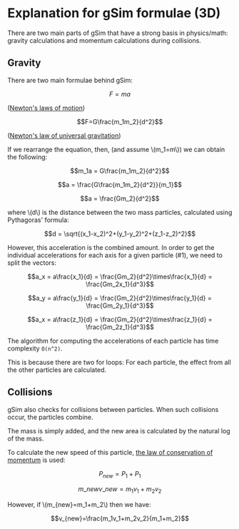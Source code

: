 # Explanation for gSim formulae (3D)

There are two main parts of gSim that have a strong basis in physics/math: gravity calculations and momentum calculations during collisions.

## Gravity

There are two main formulae behind gSim:

$$F=ma$$

\([Newton's laws of motion](https://en.wikipedia.org/wiki/Newton%27s_laws_of_motion)\)

$$F=G\frac{m_1m_2}{d^2}$$

\([Newton's law of universal gravitation](https://en.wikipedia.org/wiki/Newton%27s_law_of_universal_gravitation)\)

If we rearrange the equation, then, (and assume \\(m_1=m\\)) we can obtain the following:

$$m_1a = G\frac{m_1m_2}{d^2}$$

$$a = \frac{G\frac{m_1m_2}{d^2}}{m_1}$$

$$a = \frac{Gm_2}{d^2}$$

where \\(d\\) is the distance between the two mass particles, calculated using Pythagoras' formula:

$$d = \sqrt{(x_1-x_2)^2+(y_1-y_2)^2+(z_1-z_2)^2}$$

However, this acceleration is the combined amount. In order to get the individual accelerations for each axis for a given particle (#1), we need to split the vectors:

$$a_x = a\frac{x_1}{d} = \frac{Gm_2}{d^2}\times\frac{x_1}{d} = \frac{Gm_2x_1}{d^3}$$

$$a_y = a\frac{y_1}{d} = \frac{Gm_2}{d^2}\times\frac{y_1}{d} = \frac{Gm_2y_1}{d^3}$$

$$a_x = a\frac{z_1}{d} = \frac{Gm_2}{d^2}\times\frac{z_1}{d} = \frac{Gm_2z_1}{d^3}$$

The algorithm for computing the accelerations of each particle has time complexity `O(n^2)`.

This is because there are two for loops: For each particle, the effect from all the other particles are calculated.

## Collisions

gSim also checks for collisions between particles. When such collisions occur, the particles combine.

The mass is simply added, and the new area is calculated by the natural log of the mass.

To calculate the new speed of this particle, [the law of conservation of momentum](https://en.wikipedia.org/wiki/Momentum#Conservation) is used:

$$P_{new}=P_1+P_1$$

$$m\_{new}v\_{new}=m_1v_1+m_2v_2$$

However, if \\(m_{new}=m_1+m_2\\) then we have:

$$v_{new}=\frac{m_1v_1+m_2v_2}{m_1+m_2}$$
